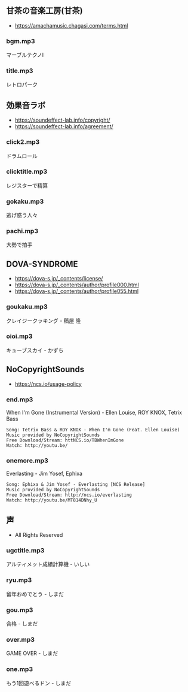 ## 甘茶の音楽工房(甘茶)
- https://amachamusic.chagasi.com/terms.html

### bgm.mp3
マーブルテクノⅠ

### title.mp3
レトロパーク

## 効果音ラボ
- https://soundeffect-lab.info/copyright/
- https://soundeffect-lab.info/agreement/

### click2.mp3
ドラムロール

### clicktitle.mp3
レジスターで精算

### gokaku.mp3
逃げ惑う人々

### pachi.mp3
大勢で拍手

## DOVA-SYNDROME
- https://dova-s.jp/_contents/license/
- https://dova-s.jp/_contents/author/profile000.html
- https://dova-s.jp/_contents/author/profile055.html

### goukaku.mp3
クレイジークッキング - 稿屋 隆

### oioi.mp3
キューブスカイ - かずち

## NoCopyrightSounds
- https://ncs.io/usage-policy

### end.mp3
When I'm Gone (Instrumental Version) - Ellen Louise, ROY KNOX, Tetrix Bass
```
Song: Tetrix Bass & ROY KNOX - When I'm Gone (Feat. Ellen Louise)
Music provided by NoCopyrightSounds
Free Download/Stream: httNCS.io/TBWhenImGone
Watch: http://youtu.be/
```

### onemore.mp3
Everlasting - Jim Yosef, Ephixa
```
Song: Ephixa & Jim Yosef - Everlasting [NCS Release]
Music provided by NoCopyrightSounds
Free Download/Stream: http://ncs.io/everlasting
Watch: http://youtu.be/MT814DNhy_U
```
## 声
- All Rights Reserved

### ugctitle.mp3
アルティメット成績計算機 - いしい

### ryu.mp3
留年おめでとう - しまだ

### gou.mp3
合格 - しまだ

### over.mp3
GAME OVER - しまだ

### one.mp3
もう1回遊べるドン - しまだ